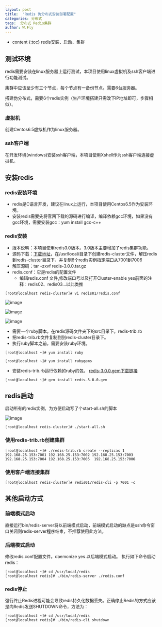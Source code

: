 ```yaml
---
layout: post
title:  "Redis 伪分布式安装部署配置"
categories: 分布式
tags:  分布式 Redis集群
author: W.Fly
---
```

* content
{:toc}
redis安装、启动、集群

## 测试环境
redis需要安装在linux服务器上运行测试，本项目使用linux虚拟机及ssh客户端进行功能测试。

集群中应该至少有三个节点，每个节点有一备份节点。需要6台服务器。 

搭建伪分布式，需要6个redis实例（生产环境搭建只需改下IP地址即可，步骤相似）。

### 虚拟机
创建Centos6.5虚拟机作为linux服务器。

### ssh客户端
在开发环境(windows)安装ssh客户端，本项目使用Xshell作为ssh客户端连接虚拟机。

## 安装redis
### redis安装环境
- redis是C语言开发，建议在linux上运行，本项目使用Centos6.5作为安装环境。
- 安装redis需要先将官网下载的源码进行编译，编译依赖gcc环境，如果没有gcc环境，需要安装gcc：yum install gcc-c++

### redis安装
- 版本说明：本项目使用redis3.0版本。3.0版本主要增加了redis集群功能。
- 源码下载：[下载地址](http://pan.baidu.com/s/1kV2aZWz)，在/usr/local/目录下创建redis-cluster文件，解压redis到redis-cluster目录下，并复制6个redis实例指定端口从7001到7006
- 解压源码：tar -zxvf redis-3.0.0.tar.gz  
- redis.conf：它是redis的配置文件
    - 编辑redis.conf 文件,修改端口号以及打开Cluster-enable yes前面的注释：redis02、redis03…以此类推

```
[root@localhost redis-cluster]# vi redis01/redis.conf
```

![image](https://github.com/wangfei910/wangfei910.github.io/raw/master/_pic/Redis/1.png)

![image](https://github.com/wangfei910/wangfei910.github.io/raw/master/_pic/Redis/2.png)

![image](https://github.com/wangfei910/wangfei910.github.io/raw/master/_pic/Redis/3.png)

- 需要一个ruby脚本。在redis源码文件夹下的src目录下。redis-trib.rb 
- 把redis-trib.rb文件复制到到redis-cluster目录下。 
- 执行ruby脚本之前，需要安装ruby环境。

```
[root@localhost ~]# yum install ruby

[root@localhost ~]# yum install rubygems
```
- 安装redis-trib.rb运行依赖的ruby的包。 [redis-3.0.0.gem下载链接](https://download.csdn.net/download/jack85986370/9491462)

```
[root@localhost ~]# gem install redis-3.0.0.gem
```
## redis启动
启动所有的redis实例，为方便启动写了个start-all.sh的脚本

![image](https://github.com/wangfei910/wangfei910.github.io/raw/master/_pic/Redis/4.png)

```
[root@localhost redis-cluster]# ./start-all.sh 
```
### 使用redis-trib.rb创建集群

```
[root@localhost ~]# ./redis-trib.rb create --replicas 1 192.168.25.153:7001 192.168.25.153:7002 192.168.25.153:7003 192.168.25.153:7004 192.168.25.153:7005  192.168.25.153:7006
```
### 使用客户端连接集群

```
[root@localhost redis-cluster]# redis01/redis-cli -p 7001 -c
```

## 其他启动方式
### 前端模式启动
直接运行bin/redis-server将以前端模式启动，前端模式启动的缺点是ssh命令窗口关闭则redis-server程序结束，不推荐使用此方法。

### 后端模式启动
修改redis.conf配置文件，daemonize yes 以后端模式启动。
执行如下命令启动redis：

```
[root@localhost ~]# cd /usr/local/redis
[root@localhost redis]# ./bin/redis-server ./redis.conf
```

### redis停止
强行终止Redis进程可能会导致redis持久化数据丢失。正确停止Redis的方式应该是向Redis发送SHUTDOWN命令，方法为：

```
[root@localhost ~]# cd /usr/local/redis
[root@localhost redis]# ./bin/redis-cli shutdown
```
